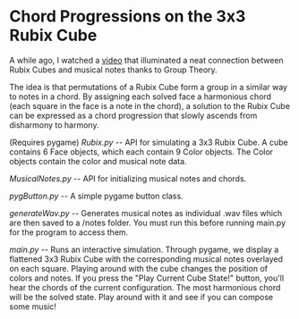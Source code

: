 # Chord Progressions on the 3x3 Rubix Cube

A while ago, I watched a [video](https://www.youtube.com/watch?v=FW2Hvs5WaRY) that illuminated a neat connection between Rubix Cubes and musical notes thanks to Group Theory. 

The idea is that permutations of a Rubix Cube form a group in a similar way to notes in a chord. By assigning each solved face a harmonious chord (each square in the face is a note in 
the chord), a solution to the Rubix Cube can be expressed as a chord progression that slowly ascends from disharmony to harmony.  

(Requires pygame)
*Rubix.py*        --   API for simulating a 3x3 Rubix Cube. A cube contains 6 Face objects, which each contain 9 Color objects. The Color objects contain the color and musical note data.

*MusicalNotes.py* --   API for initializing musical notes and chords.

*pygButton.py*    --   A simple pygame button class. 

*generateWav.py*  --   Generates musical notes as individual .wav files which are then saved to a /notes folder. You must run this before running main.py for the program to access them.

*main.py*         --   Runs an interactive simulation. Through pygame, we display a flattened 3x3 Rubix Cube with the corresponding musical notes overlayed on each square. Playing around with the cube changes the position of colors and notes. If you press the "Play Current Cube State!" button, you'll hear the chords of the current configuration. The most harmonious chord will be the solved state. Play around with it and see if you can compose some music! 
